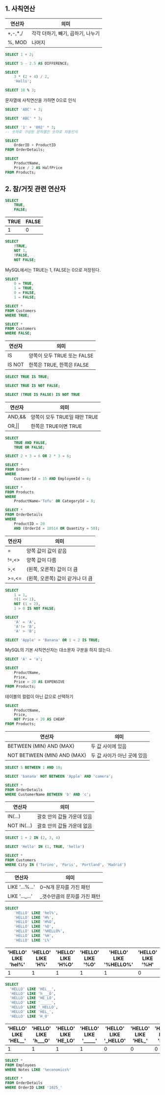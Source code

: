 ## 1. 사칙연산


연산자 | 의미 |
---------|----------|
 +,-,*,/ | 각각 더하기, 빼기, 곱하기, 나누기 | 
 %, MOD | 나머지 | 

```sql
SELECT 1 + 2;
```
```sql
SELECT 5 - 2.5 AS DIFFERENCE;
```
```sql
SELECT 
    3 * (2 + 4) / 2, 
    'Hello';
```
```sql
SELECT 10 % 3;
```
문자열에 사칙연산을 가하면 0으로 인식
```sql
SELECT 'ABC' + 3;
```
```sql
SELECT 'ABC' * 3;
```
```sql
SELECT '1' + '002' * 3;
-- 숫자로 구성된 문자열은 숫자로 자동인식
```
```sql
SELECT
    OrderID + ProductID
FROM OrderDetails;
```
```sql
SELECT
    ProductName,
    Price / 2 AS HalfPrice
FROM Products;
```

## 2. 참/거짓 관련 연산자
```sql
SELECT 
    TRUE,
    FALSE;
```
|TRUE|FALSE|
|---|---|
1|0  
```sql
SELECT 
    !TRUE,
    NOT 1,
    !FALSE,
    NOT FALSE;
```
MySQL에서는 TRUE는 1, FALSE는 0으로 저장된다.
```sql
SELECT 
    0 = TRUE,
    1 = TRUE,
    0 = FALSE,
    1 = FALSE;
```
```sql
SELECT * 
FROM Customers 
WHERE TRUE;
```
```sql
SELECT * 
FROM Customers 
WHERE FALSE;
```
|연산자|의미|
|---|---|
|IS|양쪽이 모두 TRUE 또는 FALSE
|IS NOT|한쪽은 TRUE, 한쪽은 FALSE
```sql
SELECT TRUE IS TRUE;
```
```sql
SELECT TRUE IS NOT FALSE;
```
```sql
SELECT (TRUE IS FALSE) IS NOT TRUE
```

|연산자|의미
|---|---|
|AND,&&|양쪽이 모두 TRUE일 때만 TRUE
|OR,\|\||한쪽은 TRUE이면 TRUE

```sql
SELECT 
    TRUE AND FALSE,
    TRUE OR FALSE;
```
```sql
SELECT 2 + 3 = 6 OR 2 * 3 = 6;
```
```sql
SELECT * 
FROM Orders
WHERE
    CustomerId = 15 AND EmployeeId = 4;
```
```sql
SELECT * 
FROM Products
WHERE
    ProductName='Tofu' OR CategoryId = 8;
```
```sql
SELECT * 
FROM OrderDetails
WHERE
    ProductID = 20
    AND (OrderId = 10514 OR Quantity = 50);
```
|연산자|의미|
|---|---|
|=|양쪽 값이 값이 같음|
|!=,<>|양쪽 값이 다름|
|>,<|(왼쪽, 오른쪽) 값이 더 큼|
|>=,<=|(왼쪽, 오른쪽) 값이 같거나 더 큼|
```sql
SELECT 
    1 = 1,
    !(1 <> 1),
    NOT (1 < 2),
    1 > 0 IS NOT FALSE;
```
```sql
SELECT 
    'A' = 'A', 
    'A'!= 'B',
    'A' > 'B';
```
```sql
SELECT 'Apple' > 'Banana' OR 1 < 2 IS TRUE;
```
MySQL의 기본 사칙연산자는 대소문자 구분을 하지 않는다.
```sql
SELECT 'A' = 'a';
```
```sql
SELECT
    ProductName,
    Price,
    Price > 20 AS EXPENSIVE
FROM Products;
```
테이블의 컬럼이 아닌 값으로 선택하기
```sql
SELECT
    ProductName,
    Price,
    NOT Price < 20 AS CHEAP
FROM Products;
```
|연산자|의미|
|---|---|
|BETWEEN {MIN} AND {MAX}|두 값 사이에 있음
|NOT BETWEEN {MIN} AND {MAX}|두 값 사이가 아닌 곳에 있음

```sql
SELECT 5 BETWEEN 1 AND 10;
```
```sql
SELECT 'banana' NOT BETWEEN 'Apple' AND 'camera';
```
```sql
SELECT * 
FROM OrderDetails
WHERE CustomerName BETWEEN 'b' AND 'c';
```

|연산자|의미|
|---|---|
|IN(...)|괄호 안의 값들 가운데 있음
|NOT IN(...)|괄호 안의 값들 가운데 없음
```sql
SELECT 1 + 2 IN (2, 3, 4)
```
```sql
SELECT 'Hello' IN (1, TRUE, 'hello')
```
```sql
SELECT *
FROM Customers
WHERE City IN ('Torino', 'Paris', 'Portland', 'Madrid')
```
|연산자|의미|
|---|---|
|LIKE '...%...'|0~N개 문자를 가진 패턴
|LIKE '..._...'|_갯수만큼의 문자를 가진 패턴

```sql
SELECT
    'HELLO' LIKE 'hel%',
    'HELLO' LIKE 'H%',
    'HELLO' LIKE 'H%O',
    'HELLO' LIKE '%O',
    'HELLO' LIKE '%HELLO%',
    'HELLO' LIKE '%H',
    'HELLO' LIKE 'L%'
```
|'HELLO' LIKE 'hel%'|'HELLO' LIKE 'H%'|'HELLO' LIKE 'H%O'|'HELLO' LIKE '%O'|'HELLO' LIKE '%HELLO%'|'HELLO' LIKE '%H'|'HELLO' LIKE 'L%'|
|---|---|---|---|---|---|---|
1|1|1|1|1|0|0

```sql
SELECT
  'HELLO' LIKE 'HEL__',
  'HELLO' LIKE 'h___O',
  'HELLO' LIKE 'HE_LO',
  'HELLO' LIKE '_____',
  'HELLO' LIKE '_HELLO',
  'HELLO' LIKE 'HEL_',
  'HELLO' LIKE 'H_O'
```
|'HELLO' LIKE 'HEL__'|'HELLO' LIKE 'h___O'|'HELLO' LIKE 'HE_LO'|'HELLO' LIKE '_____'|'HELLO' LIKE '_HELLO'|'HELLO' LIKE 'HEL\_'|'HELLO' LIKE 'H_O'|
|---|---|---|---|---|---|---|
1|1|1|1|0|0|0

```sql
SELECT * 
FROM Employees
WHERE Notes LIKE '%economics%'
```
```sql
SELECT * 
FROM OrderDetails
WHERE OrderID LIKE '1025_'
```